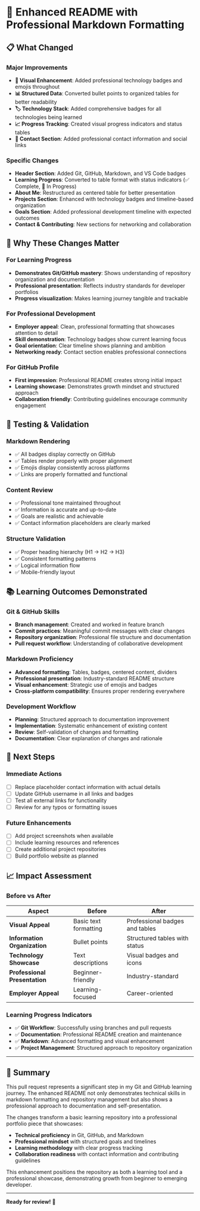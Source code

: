 # 🚀 Enhanced README with Professional Markdown Formatting

## 📋 What Changed

### Major Improvements
- **🎨 Visual Enhancement**: Added professional technology badges and emojis throughout
- **📊 Structured Data**: Converted bullet points to organized tables for better readability
- **🏷️ Technology Stack**: Added comprehensive badges for all technologies being learned
- **📈 Progress Tracking**: Created visual progress indicators and status tables
- **🔗 Contact Section**: Added professional contact information and social links

### Specific Changes
- **Header Section**: Added Git, GitHub, Markdown, and VS Code badges
- **Learning Progress**: Converted to table format with status indicators (✅ Complete, 🔄 In Progress)
- **About Me**: Restructured as centered table for better presentation
- **Projects Section**: Enhanced with technology badges and timeline-based organization
- **Goals Section**: Added professional development timeline with expected outcomes
- **Contact & Contributing**: New sections for networking and collaboration

## 🎯 Why These Changes Matter

### For Learning Progress
- **Demonstrates Git/GitHub mastery**: Shows understanding of repository organization and documentation
- **Professional presentation**: Reflects industry standards for developer portfolios
- **Progress visualization**: Makes learning journey tangible and trackable

### For Professional Development
- **Employer appeal**: Clean, professional formatting that showcases attention to detail
- **Skill demonstration**: Technology badges show current learning focus
- **Goal orientation**: Clear timeline shows planning and ambition
- **Networking ready**: Contact section enables professional connections

### For GitHub Profile
- **First impression**: Professional README creates strong initial impact
- **Learning showcase**: Demonstrates growth mindset and structured approach
- **Collaboration friendly**: Contributing guidelines encourage community engagement

## 🧪 Testing & Validation

### Markdown Rendering
- ✅ All badges display correctly on GitHub
- ✅ Tables render properly with proper alignment
- ✅ Emojis display consistently across platforms
- ✅ Links are properly formatted and functional

### Content Review
- ✅ Professional tone maintained throughout
- ✅ Information is accurate and up-to-date
- ✅ Goals are realistic and achievable
- ✅ Contact information placeholders are clearly marked

### Structure Validation
- ✅ Proper heading hierarchy (H1 → H2 → H3)
- ✅ Consistent formatting patterns
- ✅ Logical information flow
- ✅ Mobile-friendly layout

## 📚 Learning Outcomes Demonstrated

### Git & GitHub Skills
- **Branch management**: Created and worked in feature branch
- **Commit practices**: Meaningful commit messages with clear changes
- **Repository organization**: Professional file structure and documentation
- **Pull request workflow**: Understanding of collaborative development

### Markdown Proficiency
- **Advanced formatting**: Tables, badges, centered content, dividers
- **Professional presentation**: Industry-standard README structure
- **Visual enhancement**: Strategic use of emojis and badges
- **Cross-platform compatibility**: Ensures proper rendering everywhere

### Development Workflow
- **Planning**: Structured approach to documentation improvement
- **Implementation**: Systematic enhancement of existing content
- **Review**: Self-validation of changes and formatting
- **Documentation**: Clear explanation of changes and rationale

## 🔄 Next Steps

### Immediate Actions
- [ ] Replace placeholder contact information with actual details
- [ ] Update GitHub username in all links and badges
- [ ] Test all external links for functionality
- [ ] Review for any typos or formatting issues

### Future Enhancements
- [ ] Add project screenshots when available
- [ ] Include learning resources and references
- [ ] Create additional project repositories
- [ ] Build portfolio website as planned

## 📈 Impact Assessment

### Before vs After
| **Aspect** | **Before** | **After** |
|------------|------------|-----------|
| **Visual Appeal** | Basic text formatting | Professional badges and tables |
| **Information Organization** | Bullet points | Structured tables with status |
| **Technology Showcase** | Text descriptions | Visual badges and icons |
| **Professional Presentation** | Beginner-friendly | Industry-standard |
| **Employer Appeal** | Learning-focused | Career-oriented |

### Learning Progress Indicators
- ✅ **Git Workflow**: Successfully using branches and pull requests
- ✅ **Documentation**: Professional README creation and maintenance
- ✅ **Markdown**: Advanced formatting and visual enhancement
- ✅ **Project Management**: Structured approach to repository organization

---

## 🎉 Summary

This pull request represents a significant step in my Git and GitHub learning journey. The enhanced README not only demonstrates technical skills in markdown formatting and repository management but also shows a professional approach to documentation and self-presentation.

The changes transform a basic learning repository into a professional portfolio piece that showcases:
- **Technical proficiency** in Git, GitHub, and Markdown
- **Professional mindset** with structured goals and timelines
- **Learning methodology** with clear progress tracking
- **Collaboration readiness** with contact information and contributing guidelines

This enhancement positions the repository as both a learning tool and a professional showcase, demonstrating growth from beginner to emerging developer.

---

**Ready for review!** 🚀 